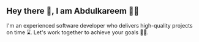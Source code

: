 ## Hey there 👋, I am Abdulkareem 👨‍💻
I'm an experienced software developer who delivers high-quality projects on time ⌛. Let's work together to achieve your goals 🐱‍🏍.
